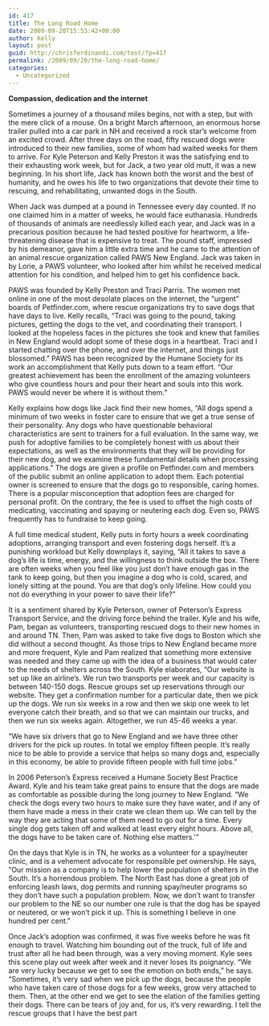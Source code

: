 ```yaml
---
id: 417
title: The Long Road Home
date: 2009-09-20T15:53:42+00:00
author: Kelly
layout: post
guid: http://chrisferdinandi.com/test/?p=417
permalink: /2009/09/20/the-long-road-home/
categories:
  - Uncategorized
---
```

**Compassion, dedication and the internet**

Sometimes a journey of a thousand miles begins, not with a step, but with the mere click of a mouse. On a bright March afternoon, an enormous horse trailer pulled into a car park in NH and received a rock star&#8217;s welcome from an excited crowd. After three days on the road, fifty rescued dogs were introduced to their new families, some of whom had waited weeks for them to arrive. For Kyle Peterson and Kelly Preston it was the satisfying end to their exhausting work week, but for Jack, a two year old mutt, it was a new beginning. In his short life, Jack has known both the worst and the best of humanity, and he owes his life to two organizations that devote their time to rescuing, and rehabilitating, unwanted dogs in the South.

When Jack was dumped at a pound in Tennessee every day counted. If no one claimed him in a matter of weeks, he would face euthanasia. Hundreds of thousands of animals are needlessly killed each year, and Jack was in a precarious position because he had tested positive for heartworm, a life-threatening disease that is expensive to treat. The pound staff, impressed by his demeanor, gave him a little extra time and he came to the attention of an animal rescue organization called PAWS New England. Jack was taken in by Lorie, a PAWS volunteer, who looked after him whilst he received medical attention for his condition, and helped him to get his confidence back.

PAWS was founded by Kelly Preston and Traci Parris. The women met online in one of the most desolate places on the internet, the &#8220;urgent&#8221; boards of Petfinder.com, where rescue organizations try to save dogs that have days to live. Kelly recalls, &#8220;Traci was going to the pound, taking pictures, getting the dogs to the vet, and coordinating their transport. I looked at the hopeless faces in the pictures she took and knew that families in New England would adopt some of these dogs in a heartbeat. Traci and I started chatting over the phone, and over the internet, and things just blossomed.&#8221; PAWS has been recognized by the Humane Society for its work an accomplishment that Kelly puts down to a team effort. &#8220;Our greatest achievement has been the enrollment of the amazing volunteers who give countless hours and pour their heart and souls into this work. PAWS would never be where it is without them.&#8221;

Kelly explains how dogs like Jack find their new homes, &#8220;All dogs spend a minimum of two weeks in foster care to ensure that we get a true sense of their personality. Any dogs who have questionable behavioral characteristics are sent to trainers for a full evaluation. In the same way, we push for adoptive families to be completely honest with us about their expectations, as well as the environments that they will be providing for their new dog, and we examine these fundamental details when processing applications.&#8221; The dogs are given a profile on Petfinder.com and members of the public submit an online application to adopt them. Each potential owner is screened to ensure that the dogs go to responsible, caring homes. There is a popular misconception that adoption fees are charged for personal profit. On the contrary, the fee is used to offset the high costs of medicating, vaccinating and spaying or neutering each dog. Even so, PAWS frequently has to fundraise to keep going.

A full time medical student, Kelly puts in forty hours a week coordinating adoptions, arranging transport and even fostering dogs herself. It&#8217;s a punishing workload but Kelly downplays it, saying, &#8220;All it takes to save a dog&#8217;s life is time, energy, and the willingness to think outside the box. There are often weeks when you feel like you just don&#8217;t have enough gas in the tank to keep going, but then you imagine a dog who is cold, scared, and lonely sitting at the pound. You are that dog&#8217;s only lifeline. How could you not do everything in your power to save their life?&#8221;

It is a sentiment shared by Kyle Peterson, owner of Peterson&#8217;s Express Transport Service, and the driving force behind the trailer. Kyle and his wife, Pam, began as volunteers, transporting rescued dogs to their new homes in and around TN. Then, Pam was asked to take five dogs to Boston which she did without a second thought. As those trips to New England became more and more frequent, Kyle and Pam realized that something more extensive was needed and they came up with the idea of a business that would cater to the needs of shelters across the South. Kyle elaborates, &#8220;Our website is set up like an airline&#8217;s. We run two transports per week and our capacity is between 140-150 dogs. Rescue groups set up reservations through our website. They get a confirmation number for a particular date, then we pick up the dogs. We run six weeks in a row and then we skip one week to let everyone catch their breath, and so that we can maintain our trucks, and then we run six weeks again. Altogether, we run 45-46 weeks a year.

&#8220;We have six drivers that go to New England and we have three other drivers for the pick up routes. In total we employ fifteen people. It&#8217;s really nice to be able to provide a service that helps so many dogs and, especially in this economy, be able to provide fifteen people with full time jobs.&#8221;

In 2006 Peterson&#8217;s Express received a Humane Society Best Practice Award. Kyle and his team take great pains to ensure that the dogs are made as comfortable as possible during the long journey to New England. &#8220;We check the dogs every two hours to make sure they have water, and if any of them have made a mess in their crate we clean them up. We can tell by the way they are acting that some of them need to go out for a time. Every single dog gets taken off and walked at least every eight hours. Above all, the dogs have to be taken care of. Nothing else matters.'&#8221;

On the days that Kyle is in TN, he works as a volunteer for a spay/neuter clinic, and is a vehement advocate for responsible pet ownership. He says, &#8220;Our mission as a company is to help lower the population of shelters in the South. It&#8217;s a horrendous problem. The North East has done a great job of enforcing leash laws, dog permits and running spay/neuter programs so they don&#8217;t have such a population problem. Now, we don&#8217;t want to transfer our problem to the NE so our number one rule is that the dog has be spayed or neutered, or we won&#8217;t pick it up. This is something I believe in one hundred per cent.&#8221;

Once Jack&#8217;s adoption was confirmed, it was five weeks before he was fit enough to travel. Watching him bounding out of the truck, full of life and trust after all he had been through, was a very moving moment. Kyle sees this scene play out week after week and it never loses its poignancy. &#8220;We are very lucky because we get to see the emotion on both ends,&#8221; he says. &#8220;Sometimes, it&#8217;s very sad when we pick up the dogs, because the people who have taken care of those dogs for a few weeks, grow very attached to them. Then, at the other end we get to see the elation of the families getting their dogs. There can be tears of joy and, for us, it&#8217;s very rewarding. I tell the rescue groups that I have the best part